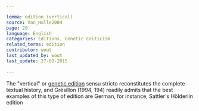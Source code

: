 ```yaml
---

lemma: edition (vertical)
source: Van_Hulle2004
page: 29 
language: English
categories: Editions, Genetic Criticism
related_terms: edition
contributor: wout
last_updated_by: wout
last_update: 27-02-2015
        
---
```


The "vertical" or [genetic edition](editionGenetic.html) sensu stricto reconstitutes the complete textual history, and Grésillon (1994, 194) readily admits that the best examples of this type of edition are German, for instance, Sattler's Hölderlin edition


